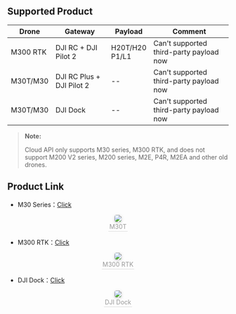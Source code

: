 ## Supported Product

| Drone    | Gateway                  | Payload             | Comment                                 |
| -------- | ------------------------ | ------------------- | --------------------------------------- |
| M300 RTK | DJI RC + DJI Pilot 2      | H20T/H20 <br> P1/L1 | Can't supported third-party payload now |
| M30T/M30 | DJI RC Plus + DJI Pilot 2 | --                  | Can't supported third-party payload now |
| M30T/M30 | DJI Dock                 | --                  | Can't supported third-party payload now |

> **Note:**
>
> Cloud API only supports M30 series, M300 RTK, and does not support M200 V2 series, M200 series, M2E, P4R, M2EA and other old drones.

## Product Link

- M30 Series：[Click](www.dji.com/matrice-30)

<center>    <img style="border-radius: 0.3125em;    box-shadow: 0 2px 4px 0 rgba(34,36,38,.12),0 2px 10px 0 rgba(34,36,38,.08);"     src="https://terra-1-g.djicdn.com/84f990b0bbd145e6a3930de0c55d3b2b/admin/doc/ab99e0eb-32f4-444b-9497-4626bac46326.png">    <br>    <div style="color:orange; border-bottom: 1px solid #d9d9d9;    display: inline-block;    color: #999;    padding: 2px;">M30T</div> </center>


- M300 RTK：[Click](https://www.dji.com/cn/matrice-300?site=brandsite&from=nav) 

<center>    <img style="border-radius: 0.3125em;    box-shadow: 0 2px 4px 0 rgba(34,36,38,.12),0 2px 10px 0 rgba(34,36,38,.08);"     src="https://terra-1-g.djicdn.com/84f990b0bbd145e6a3930de0c55d3b2b/admin/doc/1b7c2e63-6668-4651-8918-439b060bc38a.png">    <br>    <div style="color:orange; border-bottom: 1px solid #d9d9d9;    display: inline-block;    color: #999;    padding: 2px;">M300 RTK</div> </center>


- DJI Dock：[Click](www.dji.com/dock)

<center>    <img style="border-radius: 0.3125em;    box-shadow: 0 2px 4px 0 rgba(34,36,38,.12),0 2px 10px 0 rgba(34,36,38,.08);"     src="https://terra-1-g.djicdn.com/84f990b0bbd145e6a3930de0c55d3b2b/admin/doc/4ff7190f-2d3e-49e1-9363-910a30881400.png">    <br>    <div style="color:orange; border-bottom: 1px solid #d9d9d9;    display: inline-block;    color: #999;    padding: 2px;">DJI Dock</div> </center>
